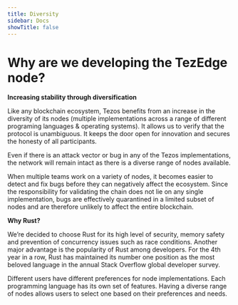 ```yaml
---
title: Diversity
sidebar: Docs
showTitle: false
---
```


# Why are we developing the TezEdge node?

**Increasing stability through diversification**

Like any blockchain ecosystem, Tezos benefits from an increase in the diversity of its nodes (multiple implementations across a range of different programing languages & operating systems). It allows us to verify that the protocol is unambiguous. It keeps the door open for innovation and secures the honesty of all participants. 

Even if there is an attack vector or bug in any of the Tezos implementations, the network will remain intact as there is a diverse range of nodes available. 

When multiple teams work on a variety of nodes, it becomes easier to detect and fix bugs before they can negatively affect the ecosystem. Since the responsibility for validating the chain does not lie on any single implementation, bugs are effectively quarantined in a limited subset of nodes and are therefore unlikely to affect the entire blockchain.

**Why Rust?**

We’re decided to choose Rust for its high level of security, memory safety and prevention of concurrency issues such as race conditions. Another major advantage is the popularity of Rust among developers. For the 4th year in a row, Rust has maintained its number one position as the most beloved language in the annual Stack Overflow global developer survey.

Different users have different preferences for node implementations. Each programming language has its own set of features. Having a diverse range of nodes allows users to select one based on their preferences and needs.

